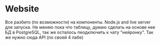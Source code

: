 # Website

Все разбито (по возможности) на компоненты. Node.js and live server для запуска.
Не меняю пока что таблицу, думаю сделать на основе нее БД в PostgreSQL, так же осталось пеодключить к чату "нейронку".
Так же нужно сюда API (по своей 4 лабе)
